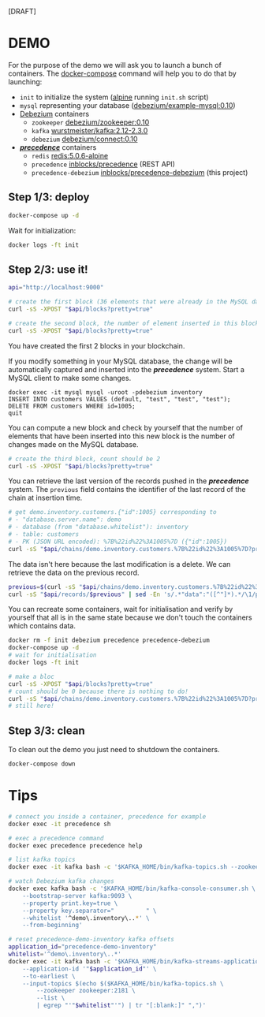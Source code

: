 [DRAFT]

# DEMO

For the purpose of the demo we will ask you to launch a bunch of containers. The [docker-compose](https://docs.docker.com/compose/) command will help you to do that by launching:
- `init` to initialize the system ([alpine](https://hub.docker.com/_/alpine) running `init.sh` script)
- `mysql` representing your database ([debezium/example-mysql:0.10](https://hub.docker.com/r/debezium/example-mysql))
- [Debezium](https://debezium.io/) containers
    - `zookeeper` [debezium/zookeeper:0.10](https://hub.docker.com/r/debezium/zookeeper)
    - `kafka` [wurstmeister/kafka:2.12-2.3.0](https://hub.docker.com/r/wurstmeister/kafka)
    - `debezium` [debezium/connect:0.10](https://hub.docker.com/r/debezium/connect)
- [**_precedence_**](https://precedence.inblocks.io/) containers
    - `redis` [redis:5.0.6-alpine](https://hub.docker.com/_/redis)
    - `precedence` [inblocks/precedence](https://hub.docker.com/r/inblocks/precedence) (REST API)
    - `precedence-debezium` [inblocks/precedence-debezium](https://hub.docker.com/r/inblocks/precedence-debezium) (this project)

## Step 1/3: deploy

```bash
docker-compose up -d
```

Wait for initialization:
```bash
docker logs -ft init
```

## Step 2/3: use it!

```bash
api="http://localhost:9000"

# create the first block (36 elements that were already in the MySQL database at launch)
curl -sS -XPOST "$api/blocks?pretty=true"

# create the second block, the number of element inserted in this block should be 0
curl -sS -XPOST "$api/blocks?pretty=true"
```

You have created the first 2 blocks in your blockchain.

If you modify something in your MySQL database, the change will be automatically captured and inserted into the **_precedence_** system. Start a MySQL client to make some changes.

```
docker exec -it mysql mysql -uroot -pdebezium inventory
INSERT INTO customers VALUES (default, "test", "test", "test");
DELETE FROM customers WHERE id=1005;
quit
```

You can compute a new block and check by yourself that the number of elements that have been inserted into this new block is the number of changes made on the MySQL database.

```bash
# create the third block, count should be 2
curl -sS -XPOST "$api/blocks?pretty=true"
```

You can retrieve the last version of the records pushed in the **_precedence_** system. The `previous` field contains the identifier of the last record of the chain at insertion time.

```bash
# get demo.inventory.customers.{"id":1005} corresponding to
# - "database.server.name": demo
# - database (from "database.whitelist"): inventory
# - table: customers
# - PK (JSON URL encoded): %7B%22id%22%3A1005%7D ({"id":1005})
curl -sS "$api/chains/demo.inventory.customers.%7B%22id%22%3A1005%7D?pretty=true"
```

The data isn't here because the last modification is a delete. We can retrieve the data on the previous record.

```bash
previous=$(curl -sS "$api/chains/demo.inventory.customers.%7B%22id%22%3A1005%7D" | sed -En 's/.*"previous":\["([^"]*).*/\1/p')
curl -sS "$api/records/$previous" | sed -En 's/.*"data":"([^"]*).*/\1/p' | base64 -D
```

You can recreate some containers, wait for initialisation and verify by yourself that all is in the same state because we don't touch the containers which contains data.

```bash
docker rm -f init debezium precedence precedence-debezium
docker-compose up -d
# wait for initialisation
docker logs -ft init

# make a bloc
curl -sS -XPOST "$api/blocks?pretty=true"
# count should be 0 because there is nothing to do!
curl -sS "$api/chains/demo.inventory.customers.%7B%22id%22%3A1005%7D?pretty=true"
# still here!
```



## Step 3/3: clean

To clean out the demo you just need to shutdown the containers.

```bash
docker-compose down
```



# Tips
```bash
# connect you inside a container, precedence for example
docker exec -it precedence sh

# exec a precedence command
docker exec precedence precedence help

# list kafka topics
docker exec -it kafka bash -c '$KAFKA_HOME/bin/kafka-topics.sh --zookeeper zookeeper:2181 --list'

# watch Debezium kafka changes
docker exec kafka bash -c '$KAFKA_HOME/bin/kafka-console-consumer.sh \
    --bootstrap-server kafka:9093 \
    --property print.key=true \
    --property key.separator="         " \
    --whitelist '^demo\.inventory\..*' \
    --from-beginning'

# reset precedence-demo-inventory kafka offsets
application_id="precedence-demo-inventory"
whitelist='^demo\.inventory\..*'
docker exec -it kafka bash -c '$KAFKA_HOME/bin/kafka-streams-application-reset.sh \
    --application-id '"$application_id"' \
    --to-earliest \
    --input-topics $(echo $($KAFKA_HOME/bin/kafka-topics.sh \
        --zookeeper zookeeper:2181 \
        --list \
        | egrep "'"$whitelist"'") | tr "[:blank:]" ",")'
```
